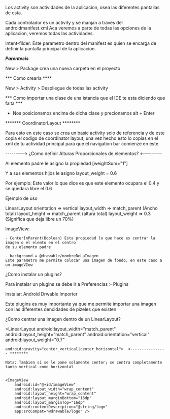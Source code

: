 Los activity son actividades de la aplicacion, osea las diferentes pantallas de esta.

Cada controlador es un activity y se manjan a traves del androidmanifest.xml
Aca veremos a parte de todas las opciones de la aplicacion, veremos todas las actividades.

Intent-filder: Este parametro dentro del manifest es quien se encarga de definir la pantalla principal de la
aplicacion.


***Parentecis***

New > Package crea una nueva carpeta en el proyecto


*** Como crearla ****

New > Activity > Despliegue de todas las activity


*** Como importar una clase de una istancia que el IDE te esta diciendo que falta ***

 - Nos posicionamos encima de dicha clase y precionamos alt + Enter



******* CoordinatorLayout ********

Para esto en este caso se crea un basic activity solo de referencia y de este copia el codigo de coordinator layout, una 
vez hecho esto lo copias en el xml de tu actividad principal para que el navigation bar comienze en este



--------> ¿Como definir Alturas Proporcionales de elementos? <--------

Al elemento padre le asigno la propiedad [weightSum="1"] 

Y a sus elementos hijos le asigno layout_weight = 0.6 

Por ejemplo: Este valor lo que dice es que este elemento ocupara el 0.4 y se quedara libre el 0.6

Ejemplo de uso

LinearLayout
	orientation => vertical
	layout_width => match_parent (Ancho total)
	layout_height => match_parent (altura total)
	layout_weight => 0.3 (Significa que deja libre un 70%)


ImageView:

	- CenterInParent(Boolean) Esta propiedad lo que hace es centrar la imagen o el elemto en el centro
	de su elemento padre

	- background = @drawable/nombreDeLaImagen 
	Este parametro me permite colocar una imagen de fondo, en este caso a un imageVIew


¿Como instalar un plugins?

Para instalar un plugins se debe ir a Preferencias > Plugins

Instalar: Android Drwable Importer 

Este plugins es muy importante ya que  me permite importar una imagen con las diferentes
dencidades de pizeles que existen


¿Como centrar una imagen dentro de un LinearLayout?

<LinearLayout
    android:layout_width="match_parent"
    android:layout_height="match_parent"
    android:orientation="vertical"
    android:layout_weight="0.7"

    android:gravity="center_vertical|center_horizontal">  <---------------- ********

    Nota: Tambien si se le pone solamente center; se centra completamente tanto vertical como horizontal


    <ImageView
        android:id="@+id/imageView"
        android:layout_width="wrap_content"
        android:layout_height="wrap_content"
        android:layout_marginBottom="16dp"
        android:layout_marginTop="16dp"
        android:contentDescription="@string/logo"
        app:srcCompat="@drawable/logo" />

</LinearLayout>

